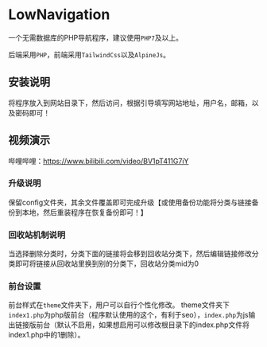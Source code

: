 # LowNavigation
一个无需数据库的PHP导航程序，建议使用`PHP7`及以上。

后端采用`PHP`，前端采用`TailwindCss`以及`AlpineJs`。

## 安装说明
将程序放入到网站目录下，然后访问，根据引导填写网站地址，用户名，邮箱，以及密码即可！

## 视频演示
哔哩哔哩：https://www.bilibili.com/video/BV1pT411G7iY

### 升级说明
保留config文件夹，其余文件覆盖即可完成升级【或使用备份功能将分类与链接备份到本地，然后重装程序在恢复备份即可！】

### 回收站机制说明
当选择删除分类时，分类下面的链接将会移到回收站分类下，然后编辑链接修改分类即可将链接从回收站里换到别的分类下，回收站分类mid为0

### 前台设置
前台样式在`theme`文件夹下，用户可以自行个性化修改。
theme文件夹下`index1.php`为php版前台（程序默认使用的这个，有利于seo），`index.php`为js输出链接版前台（默认不启用，如果想启用可以修改根目录下的index.php文件将index1.php中的1删除）。
